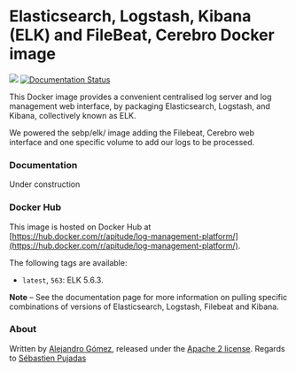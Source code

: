 # Elasticsearch, Logstash, Kibana (ELK) and FileBeat, Cerebro Docker image

[![](https://badge.imagelayers.io/sebp/elk:latest.svg)](https://imagelayers.io/?images=sebp/elk:latest 'Get your own badge on imagelayers.io') [![Documentation Status](https://readthedocs.org/projects/elk-docker/badge/?version=latest)](http://elk-docker.readthedocs.io/?badge=latest)

This Docker image provides a convenient centralised log server and log management web interface, by packaging Elasticsearch, Logstash, and Kibana, collectively known as ELK.

We powered the sebp/elk/ image adding the Filebeat, Cerebro web interface and one specific volume to add our logs to be processed.

### Documentation

Under construction

### Docker Hub

This image is hosted on Docker Hub at [https://hub.docker.com/r/apitude/log-management-platform/](https://hub.docker.com/r/apitude/log-management-platform/).

The following tags are available:

- `latest`, `563`: ELK 5.6.3.

**Note** – See the documentation page for more information on pulling specific combinations of versions of Elasticsearch, Logstash, Filebeat and Kibana.

### About

Written by [Alejandro Gómez](https://www.linkedin.com/in/alejandro-gómez-b1a256a6), released under the [Apache 2 license](https://www.apache.org/licenses/LICENSE-2.0).
Regards to [Sébastien Pujadas](https://pujadas.net/)

